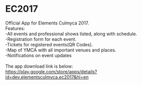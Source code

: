 # EC2017<br/>
Official App for Elements Culmyca 2017.<br/>
Features:<br/>
-All events and professional shows listed, along with schedule.<br/>
-Registration form for each event.<br/>
-Tickets for registered events(QR Codes).<br/>
-Map of YMCA with all important venues and places.<br/>
-Notifications on event updates<br/>
<br/>
The app download link is below:<br/>
https://play.google.com/store/apps/details?id=dev.elementsculmyca.ec2017&hl=en
